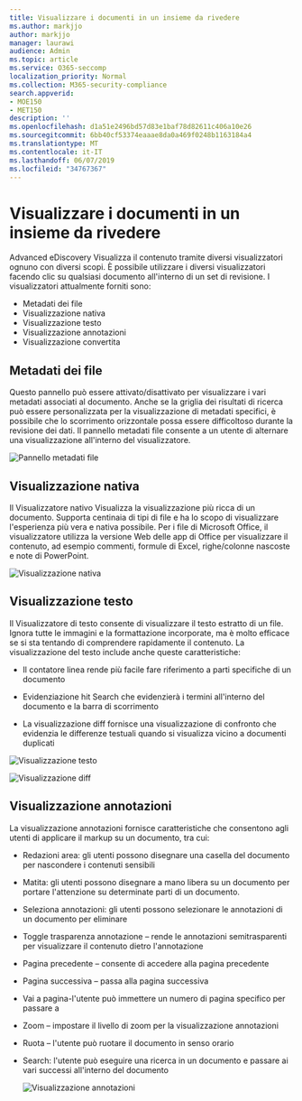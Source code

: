 ```yaml
---
title: Visualizzare i documenti in un insieme da rivedere
ms.author: markjjo
author: markjjo
manager: laurawi
audience: Admin
ms.topic: article
ms.service: O365-seccomp
localization_priority: Normal
ms.collection: M365-security-compliance
search.appverid:
- MOE150
- MET150
description: ''
ms.openlocfilehash: d1a51e2496bd57d83e1baf78d82611c406a10e26
ms.sourcegitcommit: 6bb40cf53374eaaae8da0a469f0248b1163184a4
ms.translationtype: MT
ms.contentlocale: it-IT
ms.lasthandoff: 06/07/2019
ms.locfileid: "34767367"
---
```

# <a name="view-documents-in-a-review-set"></a>Visualizzare i documenti in un insieme da rivedere

Advanced eDiscovery Visualizza il contenuto tramite diversi visualizzatori ognuno con diversi scopi. È possibile utilizzare i diversi visualizzatori facendo clic su qualsiasi documento all'interno di un set di revisione. I visualizzatori attualmente forniti sono:

- Metadati dei file
- Visualizzazione nativa
- Visualizzazione testo
- Visualizzazione annotazioni
- Visualizzazione convertita

## <a name="file-metadata"></a>Metadati dei file

Questo pannello può essere attivato/disattivato per visualizzare i vari metadati associati al documento. Anche se la griglia dei risultati di ricerca può essere personalizzata per la visualizzazione di metadati specifici, è possibile che lo scorrimento orizzontale possa essere difficoltoso durante la revisione dei dati. Il pannello metadati file consente a un utente di alternare una visualizzazione all'interno del visualizzatore.

![Pannello metadati file
](../media/Reviewimage2.png)

## <a name="native-view"></a>Visualizzazione nativa

Il Visualizzatore nativo Visualizza la visualizzazione più ricca di un documento. Supporta centinaia di tipi di file e ha lo scopo di visualizzare l'esperienza più vera e nativa possibile. Per i file di Microsoft Office, il visualizzatore utilizza la versione Web delle app di Office per visualizzare il contenuto, ad esempio commenti, formule di Excel, righe/colonne nascoste e note di PowerPoint.

![Visualizzazione nativa
](../media/Reviewimage3.png)

## <a name="text-view"></a>Visualizzazione testo

Il Visualizzatore di testo consente di visualizzare il testo estratto di un file. Ignora tutte le immagini e la formattazione incorporate, ma è molto efficace se si sta tentando di comprendere rapidamente il contenuto. La visualizzazione del testo include anche queste caratteristiche:

  - Il contatore linea rende più facile fare riferimento a parti specifiche di un documento

  - Evidenziazione hit Search che evidenzierà i termini all'interno del documento e la barra di scorrimento

  - La visualizzazione diff fornisce una visualizzazione di confronto che evidenzia le differenze testuali quando si visualizza vicino a documenti duplicati

![Visualizzazione testo
](../media/Reviewimage4.png)

![Visualizzazione diff
](../media/Reviewimage5.png)

## <a name="annotate-view"></a>Visualizzazione annotazioni

La visualizzazione annotazioni fornisce caratteristiche che consentono agli utenti di applicare il markup su un documento, tra cui:

  - Redazioni area: gli utenti possono disegnare una casella del documento per nascondere i contenuti sensibili

  - Matita: gli utenti possono disegnare a mano libera su un documento per portare l'attenzione su determinate parti di un documento.

  - Seleziona annotazioni: gli utenti possono selezionare le annotazioni di un documento per eliminare

  - Toggle trasparenza annotazione – rende le annotazioni semitrasparenti per visualizzare il contenuto dietro l'annotazione

  - Pagina precedente – consente di accedere alla pagina precedente

  - Pagina successiva – passa alla pagina successiva

  - Vai a pagina-l'utente può immettere un numero di pagina specifico per passare a

  - Zoom – impostare il livello di zoom per la visualizzazione annotazioni

  - Ruota – l'utente può ruotare il documento in senso orario

  - Search: l'utente può eseguire una ricerca in un documento e passare ai vari successi all'interno del documento
    
    ![Visualizzazione annotazioni
    ](../media/Reviewimage1.png)
